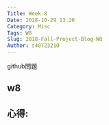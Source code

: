 ```yaml
---
Title: Week-8
Date: 2018-10-29 13:20
Category: Misc
Tags: W8
Slug: 2018-Fall-Project-Blog-W8
Author: s40723210
---
```


github問題

<!-- PELICAN_END_SUMMARY -->

w8
----


心得:
----




